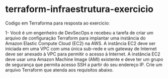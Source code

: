 # terraform-infraestrutura-exercicio
Codigo em Terraforma para resposta ao exercicio:

1- Você é um engenheiro de DevSecOps e recebeu a tarefa de criar um arquivo de configuração Terraform para implantar uma instância do Amazon Elastic Compute Cloud (EC2) na AWS. A instância EC2 deve ser iniciada em uma VPC com uma única sub-rede e um gateway de Internet deve ser anexado à VPC para permitir o acesso à Internet. A instância EC2 deve usar uma Amazon Machine Image (AMI) existente e deve ter um grupo de segurança que permita acesso SSH a partir do seu endereço IP. Crie um arquivo Terraform que atenda aos requisitos abaixo.
